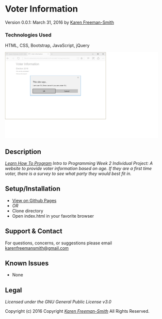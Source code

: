 # Voter Information
Version 0.0.1: March 31, 2016
by [Karen Freeman-Smith](https://karenfreemansmith.github.io)

### Technologies Used
HTML, CSS, Bootstrap, JavaScript, jQuery

![screenshot of project running](screenshot.png)

## Description
*[Learn How To Program](http://learnhowtoprogram.com) Intro to Programming Week 2 Individual Project: A website to provide voter information based on age. If they are a first time voter, there is a survey to see what party they would best fit in.*

## Setup/Installation
* [View on Github Pages](https://karenfreemansmith.github.io/LHP-IntroWk2-Voting)
* _OR_
* Clone directory
* Open index.html in your favorite browser

## Support & Contact
For questions, concerns, or suggestions please email karenfreemansmith@gmail.com

## Known Issues
* None

## Legal
*Licensed under the GNU General Public License v3.0*

Copyright (c) 2016 Copyright _[Karen Freeman-Smith](https://karenfreemansmith.github.io)_ All Rights Reserved.
